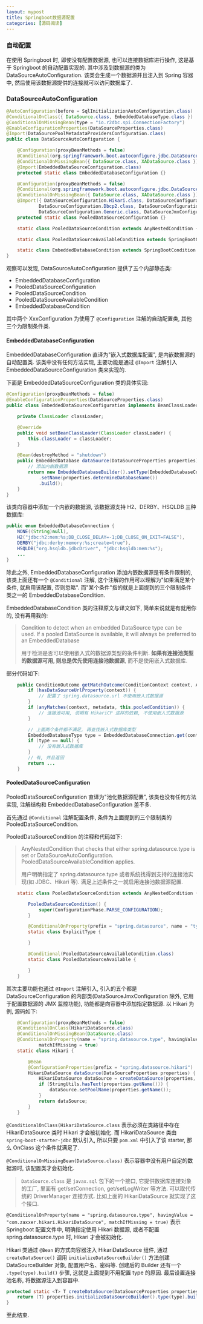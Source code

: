 ```yaml
---
layout: mypost
title: Springboot数据源配置
categories: [源码阅读]
---
```


### 自动配置

在使用 Springboot 时, 即使没有配置数据源, 也可以连接数据库进行操作, 这是基于 Springboot 的自动配置实现的. 其中涉及到数据源的类为 DataSourceAutoConfiguration. 该类会生成一个数据源并且注入到 Spring 容器中, 然后使用该数据源提供的连接就可以访问数据库了.

### DataSourceAutoConfiguration

```java
@AutoConfiguration(before = SqlInitializationAutoConfiguration.class)
@ConditionalOnClass({ DataSource.class, EmbeddedDatabaseType.class })
@ConditionalOnMissingBean(type = "io.r2dbc.spi.ConnectionFactory")
@EnableConfigurationProperties(DataSourceProperties.class)
@Import(DataSourcePoolMetadataProvidersConfiguration.class)
public class DataSourceAutoConfiguration {

    @Configuration(proxyBeanMethods = false)
    @Conditional(org.springframework.boot.autoconfigure.jdbc.DataSourceAutoConfiguration.EmbeddedDatabaseCondition.class)
    @ConditionalOnMissingBean({ DataSource.class, XADataSource.class })
    @Import(EmbeddedDataSourceConfiguration.class)
    protected static class EmbeddedDatabaseConfiguration {}

    @Configuration(proxyBeanMethods = false)
    @Conditional(org.springframework.boot.autoconfigure.jdbc.DataSourceAutoConfiguration.PooledDataSourceCondition.class)
    @ConditionalOnMissingBean({ DataSource.class, XADataSource.class })
    @Import({ DataSourceConfiguration.Hikari.class, DataSourceConfiguration.Tomcat.class,
            DataSourceConfiguration.Dbcp2.class, DataSourceConfiguration.OracleUcp.class,
            DataSourceConfiguration.Generic.class, DataSourceJmxConfiguration.class })
    protected static class PooledDataSourceConfiguration {}

    static class PooledDataSourceCondition extends AnyNestedCondition {...}

    static class PooledDataSourceAvailableCondition extends SpringBootCondition {...}

    static class EmbeddedDatabaseCondition extends SpringBootCondition {...}
}
```

观察可以发现, DataSourceAutoConfiguration 提供了五个内部静态类:

- EmbeddedDatabaseConfiguration
- PooledDataSourceConfiguration
- PooledDataSourceCondition
- PooledDataSourceAvailableCondition
- EmbeddedDatabaseCondition

其中两个 XxxConfiguration 为使用了 `@Configuration` 注解的自动配置类, 其他三个为限制条件类.

#### EmbeddedDatabaseConfiguration

EmbeddedDatabaseConfiguration 直译为"嵌入式数据库配置", 是内嵌数据源的自动配置类. 该类中没有任何方法实现, 主要功能是通过 `@Import` 注解引入 EmbeddedDataSourceConfiguration 类来实现的.

下面是 EmbeddedDataSourceConfiguration 类的具体实现:

```java
@Configuration(proxyBeanMethods = false)
@EnableConfigurationProperties(DataSourceProperties.class)
public class EmbeddedDataSourceConfiguration implements BeanClassLoaderAware {

	private ClassLoader classLoader;

	@Override
	public void setBeanClassLoader(ClassLoader classLoader) {
		this.classLoader = classLoader;
	}

	@Bean(destroyMethod = "shutdown")
	public EmbeddedDatabase dataSource(DataSourceProperties properties) {
        // 添加内嵌数据源
		return new EmbeddedDatabaseBuilder().setType(EmbeddedDatabaseConnection.get(this.classLoader).getType())
			.setName(properties.determineDatabaseName())
			.build();
	}
}
```

该类向容器中添加一个内嵌的数据源, 该数据源支持 H2、DERBY、HSQLDB 三种数据库:

```java
public enum EmbeddedDatabaseConnection {
    NONE((String)null),
    H2("jdbc:h2:mem:%s;DB_CLOSE_DELAY=-1;DB_CLOSE_ON_EXIT=FALSE"),
    DERBY("jdbc:derby:memory:%s;create=true"),
    HSQLDB("org.hsqldb.jdbcDriver", "jdbc:hsqldb:mem:%s");
    ...
}
```

除此之外, EmbeddedDatabaseConfiguration 添加内嵌数据源是有条件限制的, 该类上面还有一个 `@Conditional` 注解, 这个注解的作用可以理解为"如果满足某个条件, 就启用该配置, 否则忽略". 而"某个条件"指的就是上面提到的三个限制条件类之一的 EmbeddedDatabaseCondition.

EmbeddedDatabaseCondition 类的注释原文与译文如下, 简单来说就是有就用你的, 没有再用我的:

> Condition to detect when an embedded DataSource type can be used. If a pooled DataSource is available, it will always be preferred to an EmbeddedDatabase
>
> 用于检测是否可以使用嵌入式的数据源类型的条件判断. **如果有连接池类型的数据源可用, 则总是优先使用连接池数据源**, 而不是使用嵌入式数据库.

部分代码如下:

```java
    public ConditionOutcome getMatchOutcome(ConditionContext context, AnnotatedTypeMetadata metadata) {
        if (hasDataSourceUrlProperty(context)) {
            // 配置了 spring.datasource.url 不使用嵌入式数据源
        }
        if (anyMatches(context, metadata, this.pooledCondition)) {
            // 连接池可用, 说明有 HikariCP 这样的依赖, 不使用嵌入式数据源
        }

        // 上面两个条件都不满足, 再查找嵌入式数据库类型
        EmbeddedDatabaseType type = EmbeddedDatabaseConnection.get(context.getClassLoader()).getType();
        if (type == null) {
            // 没有嵌入式数据库
        }
        // 有, 并且返回
        return ...
    }
```

#### PooledDataSourceConfiguration

PooledDataSourceConfiguration 直译为"池化数据源配置", 该类也没有任何方法实现, 注解结构和 EmbeddedDatabaseConfiguration 差不多.

首先通过 `@Conditional` 注解配置条件, 条件为上面提到的三个限制类的 PooledDataSourceCondition.

PooledDataSourceCondition 的注释和代码如下:

> AnyNestedCondition that checks that either spring.datasource.type is set or DataSourceAutoConfiguration. PooledDataSourceAvailableCondition applies.
>
> 用户明确指定了 spring.datasource.type 或者系统找得到支持的连接池实现(如 JDBC、Hikari 等). 满足上述条件之一就启用连接池数据源配置.

```java
	static class PooledDataSourceCondition extends AnyNestedCondition {

		PooledDataSourceCondition() {
			super(ConfigurationPhase.PARSE_CONFIGURATION);
		}

		@ConditionalOnProperty(prefix = "spring.datasource", name = "type")
		static class ExplicitType {

		}

		@Conditional(PooledDataSourceAvailableCondition.class)
		static class PooledDataSourceAvailable {

		}
	}
```

其次主要功能也通过 `@Import` 注解引入, 引入的五个都是 DataSourceConfiguration 的内部类(DataSourceJmxConfiguration 除外, 它用于配置数据源的 JMX 监控功能), 功能都是向容器中添加指定数据源. 以 Hikari 为例, 源码如下:

```java
	@Configuration(proxyBeanMethods = false)
	@ConditionalOnClass(HikariDataSource.class)
	@ConditionalOnMissingBean(DataSource.class)
	@ConditionalOnProperty(name = "spring.datasource.type", havingValue = "com.zaxxer.hikari.HikariDataSource",
			matchIfMissing = true)
	static class Hikari {

		@Bean
		@ConfigurationProperties(prefix = "spring.datasource.hikari")
		HikariDataSource dataSource(DataSourceProperties properties) {
			HikariDataSource dataSource = createDataSource(properties, HikariDataSource.class);
			if (StringUtils.hasText(properties.getName())) {
				dataSource.setPoolName(properties.getName());
			}
			return dataSource;
		}
	}
```

`@ConditionalOnClass(HikariDataSource.class` 表示必须在类路径中存在 HikariDataSource 类时 Hikari 才会被初始化. 而 HikariDataSource 类由 `spring-boot-starter-jdbc` 默认引入, 所以只要 `pom.xml` 中引入了该 starter, 那么 OnClass 这个条件就满足了.

`@ConditionalOnMissingBean(DataSource.class)` 表示容器中没有用户自定的数据源时, 该配置类才会初始化.

> `DataSource.class` 是 `javax.sql` 包下的一个接口, 它提供数据库连接对象的工厂, 里面有 get/setConnection, get/setLogWriter 等方法. 可以取代传统的 DriverManager 连接方式. 比如上面的 HikariDataSource 就实现了这个接口.

`@ConditionalOnProperty(name = "spring.datasource.type", havingValue = "com.zaxxer.hikari.HikariDataSource", matchIfMissing = true)` 表示 Springboot 配置文件中, 明确指定使用 Hikari 数据源, 或者不配置 spring.datasource.type 时, Hikari 才会被初始化.

Hikari 类通过 `@Bean` 的方式向容器注入 HikariDataSource 组件, 通过 `createDataSource()` 调用 `initializeDataSourceBuilder()` 方法创建 DataSourceBuilder 对象, 配置用户名、密码等. 创建后的 Builder 还有一个 `.type(type).build()` 步骤, 这就是上面提到不用配置 type 的原因. 最后设置连接池名称, 将数据源注入到容器中.

```java
protected static <T> T createDataSource(DataSourceProperties properties, Class<? extends DataSource> type) {
	return (T) properties.initializeDataSourceBuilder().type(type).build();
}
```

至此结束.
